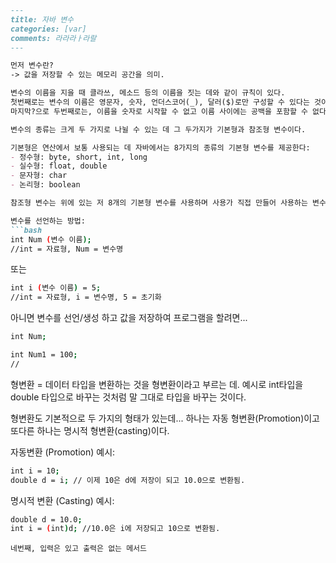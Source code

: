 ```markdown
---
title: 자바 변수
categories: [var]
comments: 라라라ㅏ라랄
---

먼저 변수란?
-> 값을 저장할 수 있는 메모리 공간을 의미.

변수의 이름을 지을 때 클라쓰, 메소드 등의 이름을 짓는 데와 같이 규칙이 있다.
첫번째로는 변수의 이름은 영문자, 숫자, 언더스코어(_), 달러($)로만 구성할 수 있다는 것이다.
마지막?으로 두번째로는, 이름을 숫자로 시작할 수 없고 이름 사이에는 공백을 포함할 수 없다는 것이다.

변수의 종류는 크게 두 가지로 나뉠 수 있는 데 그 두가지가 기본형과 참조형 변수이다.

기본형은 연산에서 보통 사용되는 데 자바에서는 8가지의 종류의 기본형 변수를 제공한다:
- 정수형: byte, short, int, long
- 실수형: float, double
- 문자형: char
- 논리형: boolean

참조형 변수는 위에 있는 저 8개의 기본형 변수를 사용하며 사용가 직접 만들어 사용하는 변수를 의미.

변수를 선언하는 방법:
```bash
int Num (변수 이름); 
//int = 자료형, Num = 변수명
```

또는 

```bash
int i (변수 이름) = 5; 
//int = 자료형, i = 변수명, 5 = 초기화
```

아니면 변수를 선언/생성 하고 값을 저장하여 프로그램을 할려면...
```bash
int Num;

int Num1 = 100;
//
```

형변환 = 데이터 타입을 변환하는 것을 형변환이라고 부르는 데. 예시로 int타입을 double 타입으로 바꾸는 것처럼 말 그대로 타입을 바꾸는 것이다.

형변환도 기본적으로 두 가지의 형태가 있는데...
하나는 자동 형변환(Promotion)이고 또다른 하나는 명시적 형변환(casting)이다.

자동변환 (Promotion) 예시:
```bash
int i = 10;
double d = i; // 이제 10은 d에 저장이 되고 10.0으로 변환됨.
```

명시적 변환 (Casting) 예시:
```bash
double d = 10.0;
int i = (int)d; //10.0은 i에 저장되고 10으로 변환됨.
```
```
네번째, 입력은 있고 출력은 없는 메서드